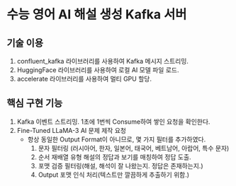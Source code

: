 # 수능 영어 AI 해설 생성 Kafka 서버

## 기술 이용
1. confluent_kafka 라이브러리를 사용하여 Kafka 메시지 스트리밍.
2. HuggingFace 라이브러리를 사용하여 로컬 AI 모델 파일 로드.
3. accelerate 라이브러리를 사용하여 멀티 GPU 할당.

## 핵심 구현 기능
1. Kafka 이벤트 스트리밍. 1초에 1번씩 Consume하여 쌓인 요청을 확인한다.
2. Fine-Tuned LLaMA-3 AI 문제 제작 요청
   - 항상 동일한 Output Format이 아니므로, 몇 가지 필터를 추가하였다.
     1. 문자 필터링 (러시아어, 한자, 일본어, 태국어, 베트남어, 아랍어, 특수 문자)
     2. 순서 재배열 유형 해설의 정답과 보기를 매칭하여 정답 도출.
     3. 포맷 검증 필터링(해설, 해석이 잘 나왔는지. 정답은 존재하는지.)
     4. Output 포맷 인식 처리(텍스트만 깔끔하게 추출하기 위함.)